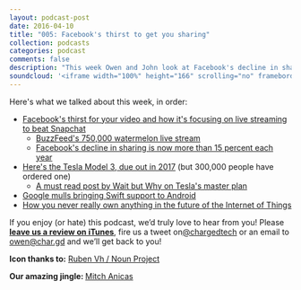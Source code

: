 ```yaml
---
layout: podcast-post
date: 2016-04-10
title: "005: Facebook's thirst to get you sharing"
collection: podcasts
categories: podcast
comments: false
description: "This week Owen and John look at Facebook's decline in sharing and its newfound focus on getting you to live stream your life, how Tesla is changing the game with the Model 3, how Google considering Swift for Android could change the game and the new world of ownership in the Internet of Things."
soundcloud: '<iframe width="100%" height="166" scrolling="no" frameborder="no" src="https://w.soundcloud.com/player/?url=https%3A//api.soundcloud.com/tracks/284554753&amp;color=ff5500&amp;auto_play=false&amp;hide_related=false&amp;show_comments=true&amp;show_user=true&amp;show_reposts=false"></iframe>'
---
```

Here's what we talked about this week, in order:

<ul>
  <li><a href="http://www.theverge.com/2016/4/6/11374988/facebook-live-streaming-video-tab-redesign-periscope">Facebook's thirst for your video and how it's focusing on live streaming to beat Snapchat</a>
<ul>
  <li><a href="https://www.facebook.com/Ow3n.Williams/posts/10153579234547406">BuzzFeed's 750,000 watermelon live stream</a></li>
  <li><a href="https://www.theinformation.com/facebook-struggles-to-stop-decline-in-original-sharing">Facebook's decline in sharing is now more than 15 percent each year</a></li>
</ul>
</li>
  <li><a href="http://www.theverge.com/2016/3/31/11335272/tesla-model-3-announced-price-release-date-specs-preorder">Here's the Tesla Model 3, due out in 2017</a> (but 300,000 people have ordered one)
<ul>
  <li><a href="http://waitbutwhy.com/2015/06/how-tesla-will-change-your-life.html">A must read post by Wait but Why on Tesla's master plan</a></li>
</ul>
</li>
  <li><a href="http://thenextweb.com/dd/2016/04/07/google-facebook-uber-swift/">Google mulls bringing Swift support to Android</a></li>
  <li><a href="https://medium.com/@arlogilbert/the-time-that-tony-fadell-sold-me-a-container-of-hummus-cb0941c762c1">How you never really own anything in the future of the Internet of Things</a></li>
</ul>

If you enjoy (or hate) this podcast, we’d truly love to hear from you! Please <strong><a href="https://itunes.apple.com/nz/podcast/charged-tech-podcast/id1090693983">leave us a review on iTunes</a></strong>, fire us a tweet on<a href="http://twitter.com/chargedtech">@chargedtech</a> or an email to <a href="mailto:owen@char.gd">owen@char.gd</a> and we’ll get back to you!

<strong>Icon thanks to:</strong> <a href="https://thenounproject.com/search/?q=live&amp;i=235281">Ruben Vh / Noun Project</a>

<strong>Our amazing jingle: </strong><a href="http://thisismit.ch/">Mitch Anicas</a>